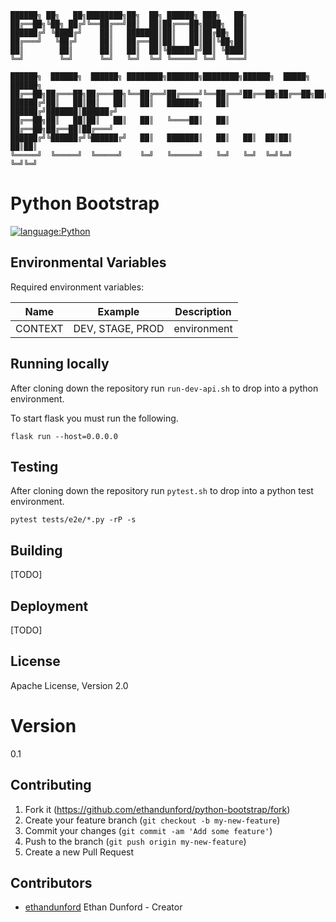 ```
██████╗ ██╗   ██╗████████╗██╗  ██╗ ██████╗ ███╗   ██╗                       
██╔══██╗╚██╗ ██╔╝╚══██╔══╝██║  ██║██╔═══██╗████╗  ██║                       
██████╔╝ ╚████╔╝    ██║   ███████║██║   ██║██╔██╗ ██║                       
██╔═══╝   ╚██╔╝     ██║   ██╔══██║██║   ██║██║╚██╗██║                       
██║        ██║      ██║   ██║  ██║╚██████╔╝██║ ╚████║                       
╚═╝        ╚═╝      ╚═╝   ╚═╝  ╚═╝ ╚═════╝ ╚═╝  ╚═══╝                       
                                                                            
██████╗  ██████╗  ██████╗ ████████╗███████╗████████╗██████╗  █████╗ ██████╗ 
██╔══██╗██╔═══██╗██╔═══██╗╚══██╔══╝██╔════╝╚══██╔══╝██╔══██╗██╔══██╗██╔══██╗
██████╔╝██║   ██║██║   ██║   ██║   ███████╗   ██║   ██████╔╝███████║██████╔╝
██╔══██╗██║   ██║██║   ██║   ██║   ╚════██║   ██║   ██╔══██╗██╔══██║██╔═══╝ 
██████╔╝╚██████╔╝╚██████╔╝   ██║   ███████║   ██║   ██║  ██║██║  ██║██║     
╚═════╝  ╚═════╝  ╚═════╝    ╚═╝   ╚══════╝   ╚═╝   ╚═╝  ╚═╝╚═╝  ╚═╝╚═╝
```

# Python Bootstrap

[![language:Python](https://img.shields.io/badge/language-Python-blue)]()

## Environmental Variables

Required environment variables:

| Name    | Example          | Description |
| ------- | ---------------- | ----------- |
| CONTEXT | DEV, STAGE, PROD | environment |

## Running locally

After cloning down the repository run `run-dev-api.sh` to drop into a python
environment.

To start flask you must run the following.

```
flask run --host=0.0.0.0
```

## Testing

After cloning down the repository run `pytest.sh` to drop into a python test
environment.

```
pytest tests/e2e/*.py -rP -s
```

## Building

[TODO]

## Deployment

[TODO]

## License

Apache License, Version 2.0

# Version

0.1

## Contributing

1. Fork it (<https://github.com/ethandunford/python-bootstrap/fork>)
2. Create your feature branch (`git checkout -b my-new-feature`)
3. Commit your changes (`git commit -am 'Add some feature'`)
4. Push to the branch (`git push origin my-new-feature`)
5. Create a new Pull Request

## Contributors

- [ethandunford](https://github.com/ethandunford) Ethan Dunford - Creator
